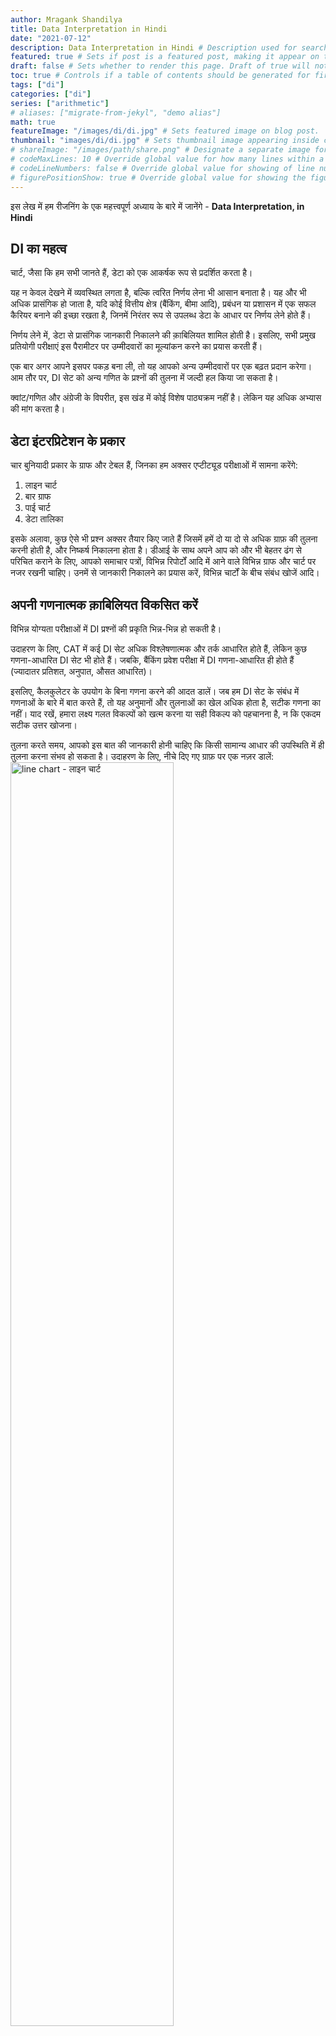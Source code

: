 ```yaml
---
author: Mragank Shandilya
title: Data Interpretation in Hindi
date: "2021-07-12"
description: Data Interpretation in Hindi # Description used for search engine.
featured: true # Sets if post is a featured post, making it appear on the sidebar. A featured post won't be listed on the sidebar if it's the current page
draft: false # Sets whether to render this page. Draft of true will not be rendered.
toc: true # Controls if a table of contents should be generated for first-level links automatically.
tags: ["di"]
categories: ["di"]
series: ["arithmetic"]
# aliases: ["migrate-from-jekyl", "demo alias"]
math: true
featureImage: "/images/di/di.jpg" # Sets featured image on blog post.
thumbnail: "images/di/di.jpg" # Sets thumbnail image appearing inside card on homepage. I will keep it the same as featureImage.
# shareImage: "/images/path/share.png" # Designate a separate image for social media sharing.
# codeMaxLines: 10 # Override global value for how many lines within a code block before auto-collapsing.
# codeLineNumbers: false # Override global value for showing of line numbers within code block.
# figurePositionShow: true # Override global value for showing the figure label.
---
```


इस लेख में हम रीजनिंग के एक महत्त्वपूर्ण अध्याय के बारे में जानेंगे - <strong>Data Interpretation, in Hindi</strong>

## DI का महत्व

चार्ट, जैसा कि हम सभी जानते हैं, डेटा को एक आकर्षक रूप से प्रदर्शित करता है।

यह न केवल देखने में व्यवस्थित लगता है, बल्कि त्वरित निर्णय लेना भी आसान बनाता है। यह और भी अधिक प्रासंगिक हो जाता है, यदि कोई वित्तीय क्षेत्र (बैंकिंग, बीमा आदि), प्रबंधन या प्रशासन में एक सफल कैरियर बनाने की इच्छा रखता है, जिनमें निरंतर रूप से उपलब्ध डेटा के आधार पर निर्णय लेने होते हैं।

निर्णय लेने में, डेटा से प्रासंगिक जानकारी निकालने की क़ाबिलियत शामिल होती है। इसलिए, सभी प्रमुख प्रतियोगी परीक्षाएं इस पैरामीटर पर उम्मीदवारों का मूल्यांकन करने का प्रयास करती हैं।

एक बार अगर आपने इसपर पकड़ बना ली, तो यह आपको अन्य उम्मीदवारों पर एक बढ़त प्रदान करेगा। आम तौर पर, DI सेट को अन्य गणित के प्रश्नों की तुलना में जल्दी हल किया जा सकता है।

क्वांट/गणित और अंग्रेजी के विपरीत, इस खंड में कोई विशेष पाठ्यक्रम नहीं है। लेकिन यह अधिक अभ्यास की मांग करता है। 


## डेटा इंटरप्रिटेशन के प्रकार

चार बुनियादी प्रकार के ग्राफ और टेबल हैं, जिनका हम अक्सर एप्टीट्यूड परीक्षाओं में सामना करेंगे:

1. लाइन चार्ट
2. बार ग्राफ
3. पाई चार्ट
4. डेटा तालिका

इसके अलावा, कुछ ऐसे भी प्रश्न अक्सर तैयार किए जाते हैं जिसमें हमें दो या दो से अधिक ग्राफ़ की तुलना करनी होती है, और निष्कर्ष निकालना होता है। डीआई के साथ अपने आप को और भी बेहतर ढंग से परिचित कराने के लिए, आपको समाचार पत्रों, विभिन्न रिपोर्टों आदि में आने वाले विभिन्न ग्राफ और चार्ट पर नजर रखनी चाहिए। उनमें से जानकारी निकालने का प्रयास करें, विभिन्न चार्टों के बीच संबंध खोजें आदि।


## अपनी गणनात्मक क़ाबिलियत विकसित करें 

विभिन्न योग्यता परीक्षाओं में DI प्रश्नों की प्रकृति भिन्न-भिन्न हो सकती है।

उदाहरण के लिए, CAT में कई DI सेट अधिक विश्लेषणात्मक और तर्क आधारित होते हैं, लेकिन कुछ गणना-आधारित DI सेट भी होते हैं। जबकि, बैंकिंग प्रवेश परीक्षा में DI गणना-आधारित ही होते हैं (ज्यादातर प्रतिशत, अनुपात, औसत आधारित)।

इसलिए, कैलकुलेटर के उपयोग के बिना गणना करने की आदत डालें। जब हम DI सेट के संबंध में गणनाओं के बारे में बात करते हैं, तो यह अनुमानों और तुलनाओं का खेल अधिक होता है, सटीक गणना का नहीं। याद रखें, हमारा लक्ष्य गलत विकल्पों को खत्म करना या सही विकल्प को पहचानना है, न कि एकदम सटीक उत्तर खोजना।

तुलना करते समय, आपको इस बात की जानकारी होनी चाहिए कि किसी सामान्य आधार की उपस्थिति में ही तुलना करना संभव हो सकता है। उदाहरण के लिए, नीचे दिए गए ग्राफ़ पर एक नज़र डालें:
<img src="../../../images/di/line-chart-1.png" alt="line chart - लाइन चार्ट" style="width:72%;height:72%;">

ऊपर दिए गए ग्राफ में, आपको क्या लगता है कि पिछले वर्ष की तुलना में किस वर्ष में उत्तीर्ण होने वाले छात्रों की संख्या में सबसे अधिक सुधार हुआ है (स्कूल A में)?

हम इस प्रश्न का उत्तर नहीं दे सकते, क्योंकि अलग-अलग वर्षों में स्कूल के बारहवीं कक्षा में नामांकित छात्रों की संख्या ज्ञात नहीं है| उदाहरण के लिए, वर्ष 2011 में कक्षा 12 में पढ़ने वाले 100 छात्र हो सकते हैं, जिनमें से 50 उत्तीर्ण हुए; जबकि 2014 में कक्षा में हो सकता है कि केवल 10 छात्र पढ़ रहे हों, जिनमें से 9 उत्तीर्ण हुए।

DI सेट 2-अंकीय संख्याओं पर, 3 अंकों की संख्याओं पर या उससे भी अधिक पर आधारित हो सकते हैं। सामान्य तौर पर, हम किसी DI सेट को केवल देखकर ही उसके कठिनाई स्तर और उसमें शामिल संभावित गणना की मात्रा का अनुमान लगा सकते हैं।


### अभ्यास मनुष्य को सर्वोत्तम बनाता है

गणना और डीआई सेट के विभिन्न प्रकारों के साथ सहज होने के बाद, आपको वास्तविक पेपर और टेस्ट सीरीज़ पेपर (विशेषकर अखिल भारतीय स्तर पर आयोजित होने वाले) से विभिन्न डीआई सेट का अभ्यास शुरू करना चाहिए। इनमें बाजार में उपलब्ध किसी भी पुस्तक की तुलना में बेहतर DI सेट होते हैं।

अभ्यास करते समय सटीकता और समझने पर ध्यान दें, और परीक्षण श्रृंखला (टेस्ट सीरीज) के दौरान गति पर ध्यान दें।


## लाइन चार्ट (रेखा चार्ट) क्या होता है?

वे अक्सर प्लॉट किए गए डेटा बिंदुओं को जोड़कर किसी प्रवृत्ति या पैटर्न को दर्शाते हैं।

लाइन और बार चार्ट X और Y अक्षों की अवधारणा का उपयोग करते हैं, यानी यहां डेटा को दो आयामों में दर्शाया जाता है। X-अक्ष क्षैतिज पट्टी है, और Y-अक्ष लंबवत बार है, प्रत्येक एक निश्चित वेरिएबल का प्रतिनिधित्व करता है, जैसे की वर्ष, रनों की संख्या, आदि।

उदाहरण के लिए, नीचे दर्शाए गए लाइन चार्ट पर एक नज़र डालें:
<img src="../../../images/di/line-chart-1.png" alt="line Chart - लाइन चार्ट" style="width:72%;height:72%;">

यह लाइन चार्ट X-अक्ष पर वर्ष और Y-अक्ष पर किसी विशेष स्कूल से उत्तीर्ण छात्रों का प्रतिशत दिखाता है।

आइए अब हम डेटा से जानकारी निकालने का प्रयास करें और ऊपर दिए गए लाइन-चार्ट के आधार पर कुछ प्रश्नों को हल करें।

प्रश्न. किस स्कूल के बारहवीं कक्षा के छात्रों ने 2011-2014 की समय अवधि में उत्तीर्ण प्रतिशत के मामले में सबसे अधिक सुधार दिखाया?

समाधान:<br>

आँकड़ों से आसानी से समझा जा सकता है कि उस स्कूल A से उत्तीर्ण होने वाले छात्रों का प्रतिशत हर साल बढ़ रहा है।

स्कूल B के लिए पहले तीन वर्षों के लिए उत्तीर्ण प्रतिशत में कमी आई, हालांकि वर्ष 2014 में इसमें भारी वृद्धि हुई।

जबकि, स्कूल C के लिए हर साल पास प्रतिशत घट रहा है।

इसलिए, स्कूल C पर विचार करना भी व्यर्थ होगा, क्योंकि चार्ट की एक दृश्य जांच से यह स्पष्ट हो जाता है कि हर साल उत्तीर्ण होने वाले छात्रों का प्रतिशत सुधरने के बजाय घट रहा है।

अनावश्यक गणनाओं से बचने के लिए पहले इस तरह के निष्कर्ष निकालना महत्वपूर्ण है। 

<div class="toc-mak">
  <img src="../../../images/pencil.png">
  <b>नोट</b><br>

हालाँकि, यदि प्रश्न ने अधिकतम 'सुधार' के बजाय अधिकतम 'परिवर्तन' पूछा होता, तो हमें स्कूल C पर भी विचार करना चाहिए था। 

जबकि 'परिवर्तन' या तो 'सकारात्मक' या 'नकारात्मक' दिशा में हो सकता है, परन्तु 'सुधार' का अर्थ केवल 'सकारात्मक' परिवर्तन है। इसलिए, छात्र को किसी प्रश्न की सटीक मांगों को समझते हुए सतर्क रहना चाहिए।
</div>

अब, स्कूलों A और B पर विचार करते हैं: <br>
स्कूल A के छात्रों का सुधार = [(90 - 50)/50] × 100 = (40/50) × 100 = 80% <br>
स्कूल B के छात्रों का सुधार = [(95 - 60)/60] × 100 = (35/60) × 100 = 58.33%

इसलिए, उत्तर स्कूल A है।

हम ऊपर की गई गणना को भी कम करके अपनी गति को और बढ़ा सकते हैं। अनुपात की अवधारणा का उपयोग करते हुए, हम आसानी से देख सकते हैं कि 35/60 की तुलना में 40/50 एक बड़ी संख्या है। अतः, हमें इनको और सरल करने में समय बर्बाद करने की कोई आवश्यकता नहीं है| 


## पाई चार्ट क्या है?

पाई चार्ट एक विशिष्ट प्रकार का डेटा दर्शाने का तरीका है, जिसमें डेटा को एक पाई, यानी एक सर्कल/वृत्त के रूप में दर्शाया जाता है।

पाई/वृत्त को विभिन्न खंडों/स्लाइस/भागों में विभाजित किया जाता है| प्रत्येक खंड, पाई द्वारा दर्शायी गयी कुल संख्या/मात्रा की तुलना में अपनी संबंधित इकाई के प्रतिशत शेयर या आनुपातिक हिस्सेदारी को दर्शाता है।

इस प्रकार, एक पाई चार्ट विभिन्न चीज़ों/इकाईयों के सापेक्ष आकार दिखाने के लिए पाई स्लाइस का उपयोग करता है। वास्तव में, पाई चार्ट का मुख्य उद्देश्य ही अंश-संपूर्ण संबंधों को दिखाना है।

हालांकि, भागों की प्रकृति ऐसी होनी चाहिए कि वे परस्पर अनन्य हों, यानी उनके बीच कोई ओवरलैप नहीं होना चाहिए।

<p>
आइए अब हम समझते हैं कि 'कुल' शब्द से हमारा क्या तात्पर्य है। जैसे प्रतिशत के संदर्भ में कुल प्रतिशत 100% है और अनुपात के संदर्भ में कुल 1 द्वारा दर्शाया जाता है, एक वृत्त/पाई में कुल \(360^o\) (360 डिग्री) के बराबर होता है। यह दी गई सभी इकाइयों का योग है| विभिन्न इकाइयों का प्रतिनिधित्व करने वाले भागों के कोणों की गणना आनुपातिक रूप से की जाती है।
</p>

<p>
उदाहरण के लिए, यदि एक सेल्समैन A द्वारा बिक्री कुल का 25% है, अर्थात कुल का 1/4 है, तो इसका मतलब है कि पाई-चार्ट में उसके योगदान (कुल बिक्री की तुलना में) का प्रतिनिधित्व करने वाले खंड का कोण \(360^o/4 = 90^o\) होगा।
<img src="../../../images/di/pie-chart-1.png" alt="pie chart - पाई चार्ट" style="width:54%;height:54%;">
</p>

इस प्रकार, पाई चार्ट का उपयोग एक सतत चर (continuous variable) को अपने घटक भागों में तोड़कर दिखाने के लिए किया जाता है।

हम यह भी जानते हैं कि, पाई चार्ट प्रतिशत दिखाते हैं (चाहे चार्ट पर संख्याओं को प्रतिशत में व्यक्त नहीं किया गया हो), और यह कि विभिन्न खण्डों/स्लाइस का प्रतिशत मिलकर हमेशा 100% होता है। इसलिए, पाई चार्ट किसी चर के सापेक्ष हिस्सों को दिखाने का एक आसान तरीका है। .

उदाहरण के लिए, नीचे दिया गया पाई चार्ट वर्ष 2021 की पहली तिमाही में कारों की बिक्री में चार कार कंपनियों, फोर्ड, मर्सिडीज, जगुआर और हुंडई की प्रतिशत हिस्सेदारी को दर्शाता है।
<img src="../../../images/di/pie-chart-2.png" alt="pie chart - पाई चार्ट" style="width:63%;height:63%;">

ऊपर दिए गए चार्ट को देखते हुए, हम अनुमान लगा सकते हैं कि जगुआर की बाजार में 40% हिस्सेदारी है, जबकि फोर्ड, मर्सिडीज और हुंडई की बाजार में 20%, 25% और 15% की हिस्सेदारी है।

कोई एक पाई चार्ट केवल एक सतत चर को प्रदर्शित कर सकता है, जैसे की ऊपर दिए गए ग्राफ में कारों की बिक्री को दर्शाया गया है। इसलिए, बार चार्ट, लाइन चार्ट या डाटा टेबल की तुलना में पाई चार्ट कम बहुमुखी होता है।

आम तौर पर, पाई चार्ट में दर्शाए गए चर का कुल मान दिया जाता है, जैसे की 2021 की पहली तिमाही में कारों की कुल बिक्री 20 लाख है। 

पाई चार्ट पर तैयार किए गए DI प्रश्नों को कुशलता से हल करने के लिए, प्रतिशत, अनुपात और तुलना करने की कला की बुनियादी अवधारणाओं पर आपकी अच्छी पकड़ होनी चाहिए।


### पाई-चार्ट प्रश्नों के प्रकार

मोटे तौर पर, पाई चार्ट पर तैयार किए गए प्रश्न दो प्रकार के हो सकते हैं:

#### टाइप 1

असल मूल्य का पता लगाने की मांग करने वाले प्रश्न, जैसे की फोर्ड द्वारा बेची गई कारों की संख्या ज्ञात कीजिए।

हम पाई चार्ट में दर्शाए गए प्रतिशत शेयरों का उपयोग करके, अलग-अलग कंपनियों द्वारा कारों की बिक्री की असल संख्या ज्ञात कर सकते हैं।

उदाहरण के लिए, फोर्ड द्वारा 2021 में बेची गई कारों की संख्या = 2021 में बेची गई कुल कारों का 20% = 20 लाख का 20% = 4 लाख

#### टाइप 2

तुलना करने की मांग करने वाले प्रश्न, जैसे की वर्ष 2021 में किस कंपनी ने दूसरी सबसे अधिक कारों की बिक्री की?

ऐसे प्रश्नों में असल मूल्यों को खोजने की आवश्यकता नहीं होती है, और इसलिए यहाँ हम अनावश्यक गणना से बच सकते हैं। 

उदाहरण के लिए, हम पाई चार्ट में देख सकते हैं कि जगुआर, फोर्ड, मर्सिडीज और हुंडई की बाजार में 40%, 20%, 25% और 15% की हिस्सेदारी है। इस प्रकार, मर्सिडीज द्वारा बेची गई कारों की संख्या दूसरी सबसे बड़ी थी।

इसी प्रकार, हम किन्हीं दो कंपनियों, जैसे फोर्ड और हुंडई द्वारा बेची गई कारों की संख्या का अनुपात ज्ञात कर सकते हैं। हमें उनके द्वारा बेची गई कारों की असल संख्या की गणना करने की आवश्यकता नहीं है, क्योंकि हम पहले से ही जानते हैं कि फोर्ड और हुंडई ने क्रमशः 20% और 15% कारें बेचीं हैं। इस प्रकार, अभीष्ट अनुपात 20:15, अर्थात् 4:3 होगा।

ध्यान रखें कि हम ऐसा इसलिए कर पा रहे हैं क्योंकि दोनों मामलों में प्रतिशत का आधार समान है, यानी वर्ष 2021 में बाजार में बिकने वाली कारों की कुल संख्या। ऐसा इसलिए है क्योंकि कोई एक पाई चार्ट केवल एक सतत चर को प्रदर्शित करता है।



